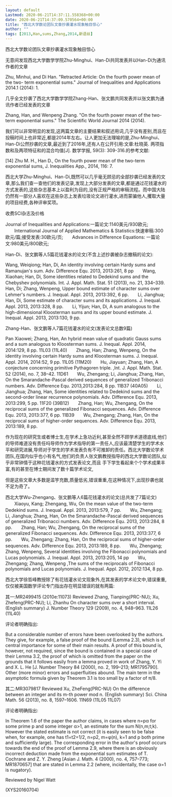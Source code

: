 ```yaml
---
layout: default
Lastmod: 2020-06-21T14:37:11.558368+00:00
date: 2020-06-21T14:37:09.570564+00:00
title: "西北大学数论团队文章抄袭灌水现象触目惊心"
author: ""
tags: [2013,Han,sums,Zhang,2014,新语丝]
---
```


西北大学数论团队文章抄袭灌水现象触目惊心

无意间发现西北大学数学学院Zhu-Minghui、Han-Di共同发表并以Han-Di为通讯作者的文章

Zhu, Minhui, and Di Han. "Retracted Article: On the fourth power mean of the two- term exponential sums." Journal of Inequalities and Applications 2014.1 (2014): 1.

几乎全文抄袭了西北大学数学学院Zhang-Han、张文鹏共同发表并以张文鹏为通讯作者已经发表的文章

Zhang, Han, and Wenpeng Zhang. "On the fourth power mean of the two-term exponential sums." The Scientific World Journal 2014 (2014).

我们可以非常明显的发现,这两篇文章的主要结果和叙述用词,几乎没有差别,而且在投稿时间上也非常近,都是2014年左右。让人更加无法理喻的是,Zhu-Minghui、Han-Di公然抄袭的文章,最近到了2016年,还有人在公开引用:文章:杜晓英. 两项指数和及两项特征和的混合均值[J]. 数学学报, 59(3): 309-316.的参考文献:

[14] Zhu M. H., Han D., On the fourth power mean of the two-term exponential sums, J. Inequalities App., 2014, 116: 7.

西北大学Zhu-Minghui、Han-Di,既然可以几乎毫无顾忌的全部抄袭已经发表的文章,那么我们查一查他们的发表记录,发现上大部分发表的文章,都是通过花钱灌水的方式发表的,这些杂志基本上以盈利为目的,没有正规严格的审稿流程。而中国大陆仍然有一部分人喜欢在这些杂志上发表垃圾论文进行灌水,进而蒙骗他人,攫取大量的项目经费,各种评审奖项。

收费SCI杂志及价格

Journal of Inequalities and Applications:一篇论文:1140美元/930欧元; 　　International Journal of Applied Mathematics & Statistics:快速审稿:300欧元/篇;接受发表:30欧元/页;　　Advances in Difference Equations: 一篇论文:980美元/800欧元;

Han-Di、张文鹏等人5篇花钱灌水的论文(不含上述抄袭被杂志撤稿的论文):

Wang, Weiqiong; Han, Di, An identity involving certain Hardy sums and Ramanujan's sum. Adv. Difference Equ. 2013, 2013:261, 8 pp　　Wang, Xiaohan; Han, Di, Some identities related to Dedekind sums and the Chebyshev polynomials. Int. J. Appl. Math. Stat. 51 (2013), no. 21, 334–339.　　Han, Di; Zhang, Wenpeng, Upper bound estimate of character sums over Lehmer's numbers. J. Inequal. Appl. 2013, 2013:392, 6 pp.　　Li, Jianghua; Han, Di, Some estimate of character sums and its applications. J. Inequal. Appl. 2013, 2013:328, 8 pp.　　Li, Yijun; Han, Di, A sum analogous to the high-dimensional Kloosterman sums and its upper bound estimate. J. Inequal. Appl. 2013, 2013:130, 9 pp.

Zhang-Han、张文鹏等人7篇花钱灌水的论文(发表论文总数9篇)

Pan Xiaowei; Zhang, Han, An hybrid mean value of quadratic Gauss sums and a sum analogous to Kloosterman sums. J. Inequal. Appl. 2014, 2014:129, 8 pp. 11L03 (11L40)　　Zhang, Han; Zhang, Wenpeng, On the identity involving certain Hardy sums and Kloosterman sums. J. Inequal. Appl. 2014, 2014:52, 9 pp. 11L05 (11M20)　　Hu, Jiayuan; Zhang, Han, A conjecture concerning primitive Pythagoren triple. ,Int. J. Appl. Math. Stat. 52 (2014), no. 7, 38–42. 11D61　　Wu, Zhengang; Li, Jianghua; Zhang, Han, On the Smarandache-Pascal derived sequences of generalized Tribonacci numbers. Adv. Difference Equ. 2013,2013:284, 8 pp. 11B37 (40A05)　　Li, Jianghua; Zhang, Han, Some identities related to Dedekind sums and the second-order linear recurrence polynomials. Adv. Difference Equ. 2013, 2013:299, 5 pp. 11F20 (39B12)　　Zhang, Han; Wu, Zhengang, On the reciprocal sums of the generalized Fibonacci sequences. Adv. Difference Equ. 2013, 2013:377, 6 pp. 11B39　　Wu, Zhengang; Zhang, Han, On the reciprocal sums of higher-order sequences. Adv. Difference Equ. 2013, 2013:189, 8 pp.

作为现在的研究生或者博士生,在学术上急功近利,甚至全然不顾学术道德底线,他们的导师难道没有责任吗导师作为学术指导的第一责任人,应该最清楚学生的学术水平和研究进展,导师对于学生的学术发表负有不可推卸的责任。西北大学数论学术团队,在国内似乎也小有名气,他们的负责人张文鹏教授指导的西北大学数论团队,似乎非常钟情于这种花钱灌水的方式发表论文,而且 手下学生看起来个个学术成果丰富,有的甚至在博士期间发了数十篇学术论文,

但是这些文章大多数是滥竽充数,质量低劣,错误重重,在这种情况下,出现抄袭也就不足为奇了。

西北大学Wu-Zhengang、张文鹏等人6篇花钱灌水的论文(总共发了7篇论文) 　　Xiaoyu, Kang; Zhengang, Wu, On the mean value of the two-term Dedekind sums. J. Inequal. Appl. 2013, 2013:579, 7 pp.　　Wu, Zhengang; Li, Jianghua; Zhang, Han, On the Smarandache-Pascal derived sequences of generalized Tribonacci numbers. Adv. Difference Equ. 2013, 2013:284, 8 pp.　　Zhang, Han; Wu, Zhengang, On the reciprocal sums of the generalized Fibonacci sequences. Adv. Difference Equ. 2013, 2013:377, 6 pp.　　Wu, Zhengang; Zhang, Han, On the reciprocal sums of higher-order sequences. Adv. Difference Equ. 2013, 2013:189, 8 pp.　　Wu, Zhengang; Zhang, Wenpeng, Several identities involving the Fibonacci polynomials and Lucas polynomials. J. Inequal. Appl. 2013, 2013:205, 14 pp　　Wu, Zhengang; Zhang, Wenpeng ,The sums of the reciprocals of Fibonacci polynomials and Lucas polynomials. J. Inequal. Appl. 2012, 2012:134, 8 pp.

西北大学徐哲峰教授除了有花钱灌水论文现象外,在其发表的学术论文中,错误重重,仅仅被美国数学评论专门指出存在明显错误的就有两篇:

其一:MR2499415 (2010e:11073) Reviewed Zhang, Tianping(PRC-NU); Xu, Zhefeng(PRC-NU); Li, Zhanhu On character sums over a short interval. (English summary) J. Number Theory 129 (2009), no. 4, 948–963. 11L26 (11L40)

评论者明确指出:

But a considerable number of errors have been overlooked by the authors. They give, for example, a false proof of the bound (Lemma 2.3), which is of central importance for some of their main results. A proof of this bound is, however, not required, since the bound is contained in a special case of their Lemma 3.2, the proof of which is omitted from the paper on the grounds that it follows easily from a lemma proved in work of Zhang, Y. Yi and X. L. He [J. Number Theory 84 (2000), no. 2, 199–213; MR1795790]. Other (more minor) errors and superfluities abound. The main term in the asymptotic formula given by Theorem 3.1 is too small by a factor of π/8.

其二:MR3079817 Reviewed Xu, ZheFeng(PRC-NU) On the difference between an integer and its m-th power mod n. (English summary) Sci. China Math. 56 (2013), no. 8, 1597–1606. 11N69 (11L05 11L07)

评论者明确指出:

In Theorem 1.6 of the paper the author claims, in cases where n=pα for some prime p and some integer α>1, an estimate for the sum N(n,m;t;k). However the stated estimate is not correct (it is easily seen to be false when, for example, one has t1=t2=1/2, n=p2, m=φ(n), k=1 and p both prime and sufficiently large). The corresponding error in the author's proof occurs towards the end of the proof of Lemma 2.9, where there is an obviously incorrect deduction made from the exponential sum estimates of T. Cochrane and Z. Y. Zheng [Asian J. Math. 4 (2000), no. 4, 757–773; MR1870657] that are stated in Lemma 2.2 (where, incidentally, the case α=1 is nugatory).

Reviewed by Nigel Watt

(XYS20160704)

